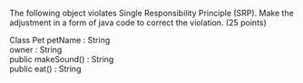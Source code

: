 The following object violates Single Responsibility Principle (SRP). Make the adjustment in a form of java code to correct the violation. (25 points)

Class Pet
petName : String<br>
owner : String<br>
public makeSound() : String<br>
public eat() : String
